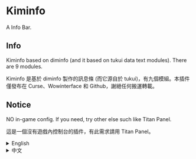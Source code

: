 # Kiminfo

A Info Bar.


## Info

Kiminfo based on diminfo (and it based on tukui data text modules). There are 9 modules.

Kiminfo 是基於 diminfo 製作的訊息條 (而它源自於 tukui)，有九個模組。本插件僅發布在 Curse、Wowinterface 和 Github，謝絕任何搬運轉載。

## Notice

NO in-game config. If you need, try other else such like Titan Panel.

這是一個沒有遊戲內控制台的插件，有此需求請用 Titan Panel。

<details>
<summary>English</summary>

## Config

Just edit config.lua to change them. I suggest use Notepad++, Notepads (Win10 only) or Akelpad to edit lua file. save file and /reload wow after change.

## Feature

* Bags
	* Show bag slot, gold and currency
	* Option: auto sell gray
	* Left click: open bag, right click: auto sell config, middle click: currency frame
* Durability
	* Show durability and item level, color gardient to red when low durability
	* Option: auto repair
	* Left click: charactor frmae, right click: auto repair config
* Friends
	* Show online friends
	* List classic wow friends as desaturate icon, shift when mouseover to show full BattleTag when login other game or app
	* Left click: friends frame, right click: post battle.net broadcast
* Guild
	* Show online guild members
	* List as guild rank
	* Left click: old guild frame, right click: community frame
* Memory
	* Show addon memory usage, list all addon usage
	* Option: auto collect
	* Left click: collect memory manually, right click: auto collect config
* Positions
	* Show zone text and update xy coord when mouseover
	* Left click: world map, right click: post coord
* Spec
	* Show spec and loot spec, list telent when mouseover
	* Left click: telent frame, right click: change loot spec, middle click: switch spec
* System
	* Show latency and fps, color gardient to red when low fps and high latency
	* Option: List addon cpu usage, list all addon cpu usage
	* Right click: enable addon cpu usage monitor
* Time
	* Show time, list dungeon CDs and weekly quests when mouseover
	* Left click: calender, right click: time manager
</details>

<details>
<summary>中文</summary>

## Config

編輯 config.lua 以更改設定。推薦使用 Notepad++ Notepads (Win10 only) or Akelpa 來編輯 lua 檔案。編輯完存檔後 /reload 重載遊戲即可。

## Feature

* Bags / 背包
	* 顯示空餘格數、金幣和兌換通貨
	* 選項：自動賣垃圾
	* 左鍵：打開背包；右鍵：自動出售開關；中鍵：兌換通貨列表
* Durability
	* 顯示耐久度和裝等，低耐久時文字變紅
	* 選項：自動修裝
	* 左鍵：角色資訊；右鍵：自動修裝開關
* Friends
	* 顯示線上好友
	* 區分魔獸世界經典版與正式版，shift 指向時顯示完整的 BattleTag
	* 左鍵：好友視窗；右鍵：發送戰網廣播
* Guild
	* 顯示線上公會成員
	* 以會階排序，shift 指向反向排序
	* 左鍵：傳統公會視窗；右鍵：社群公會視窗
* Memory
	* 顯示插件列表與記憶體占用
	* 選項：自動回收冗餘記憶體
	* 左鍵：手動回收；右鍵：自動回收開關
* Positions
	* 顯示區域名稱，指向時顯示座標
	* 左鍵：大地圖；右鍵：在聊天框發送座標
* Spec
	* 顯示當前專精與拾取專精，指向時列出天賦
	* 左鍵：天賦頁面；右鍵：更改拾取專精；中鍵：切換專精
* System
	* 顯示延遲與幀數，幀數過低或延遲過高時文字變色
	* 選項：列出插件 CPU 占用
	* 左鍵：啟用 CPU 占用監視時重設監控；右鍵：CPU 占用監視開關
* Time
	* 顯示時間，指向時顯示副本與每周任務進度
	* 左鍵：行事曆；右鍵：碼錶
</details>


